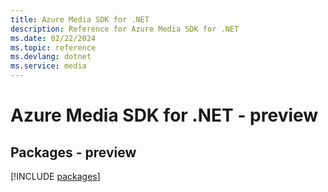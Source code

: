 ```yaml
---
title: Azure Media SDK for .NET
description: Reference for Azure Media SDK for .NET
ms.date: 02/22/2024
ms.topic: reference
ms.devlang: dotnet
ms.service: media
---
```

# Azure Media SDK for .NET - preview
## Packages - preview
[!INCLUDE [packages](media-index.md)]